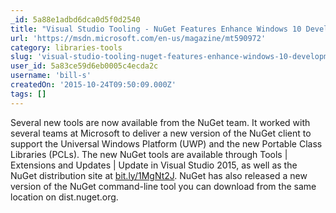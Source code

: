```yaml
---
_id: 5a88e1adbd6dca0d5f0d2540
title: "Visual Studio Tooling - NuGet Features Enhance Windows 10 Development"
url: 'https://msdn.microsoft.com/en-us/magazine/mt590972'
category: libraries-tools
slug: 'visual-studio-tooling-nuget-features-enhance-windows-10-development'
user_id: 5a83ce59d6eb0005c4ecda2c
username: 'bill-s'
createdOn: '2015-10-24T09:50:09.000Z'
tags: []
---
```


Several new tools are now available from the NuGet team. It worked with several teams at Microsoft to deliver a new version of the NuGet client to support the Universal Windows Platform (UWP) and the new Portable Class Libraries (PCLs). The new NuGet tools are available through Tools | Extensions and Updates | Update in Visual Studio 2015, as well as the NuGet distribution site at <a href="http://bit.ly/1MgNt2J">bit.ly/1MgNt2J</a>. NuGet has also released a new version of the NuGet command-line tool you can download from the same location on dist.nuget.org.
